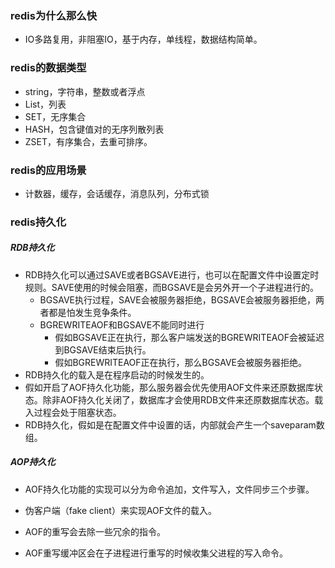 ### redis为什么那么快

- IO多路复用，非阻塞IO，基于内存，单线程，数据结构简单。

### redis的数据类型

- string，字符串，整数或者浮点
- List，列表
- SET，无序集合
- HASH，包含键值对的无序列散列表
- ZSET，有序集合，去重可排序。

### redis的应用场景

- 计数器，缓存，会话缓存，消息队列，分布式锁

### redis持久化

##### RDB持久化

- RDB持久化可以通过SAVE或者BGSAVE进行，也可以在配置文件中设置定时规则。SAVE使用的时候会阻塞，而BGSAVE是会另外开一个子进程进行的。
  - BGSAVE执行过程，SAVE会被服务器拒绝，BGSAVE会被服务器拒绝，两者都是怕发生竞争条件。
  - BGREWRITEAOF和BGSAVE不能同时进行
    - 假如BGSAVE正在执行，那么客户端发送的BGREWRITEAOF会被延迟到BGSAVE结束后执行。
    - 假如BGREWRITEAOF正在执行，那么BGSAVE会被服务器拒绝。
- RDB持久化的载入是在程序启动的时候发生的。
- 假如开启了AOF持久化功能，那么服务器会优先使用AOF文件来还原数据库状态。除非AOF持久化关闭了，数据库才会使用RDB文件来还原数据库状态。载入过程会处于阻塞状态。
- RDB持久化，假如是在配置文件中设置的话，内部就会产生一个saveparam数组。

##### AOP持久化

- AOF持久化功能的实现可以分为命令追加，文件写入，文件同步三个步骤。

- 伪客户端（fake client）来实现AOF文件的载入。
- AOF的重写会去除一些冗余的指令。
- AOF重写缓冲区会在子进程进行重写的时候收集父进程的写入命令。